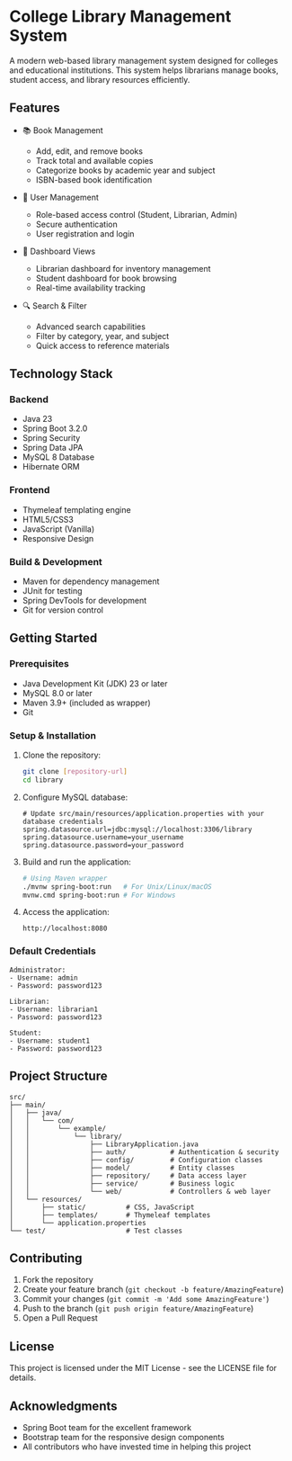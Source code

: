 # College Library Management System

A modern web-based library management system designed for colleges and educational institutions. This system helps librarians manage books, student access, and library resources efficiently.

## Features

- 📚 Book Management
  - Add, edit, and remove books
  - Track total and available copies
  - Categorize books by academic year and subject
  - ISBN-based book identification

- 👥 User Management
  - Role-based access control (Student, Librarian, Admin)
  - Secure authentication
  - User registration and login

- 📱 Dashboard Views
  - Librarian dashboard for inventory management
  - Student dashboard for book browsing
  - Real-time availability tracking

- 🔍 Search & Filter
  - Advanced search capabilities
  - Filter by category, year, and subject
  - Quick access to reference materials

## Technology Stack

### Backend
- Java 23
- Spring Boot 3.2.0
- Spring Security
- Spring Data JPA
- MySQL 8 Database
- Hibernate ORM

### Frontend
- Thymeleaf templating engine
- HTML5/CSS3
- JavaScript (Vanilla)
- Responsive Design

### Build & Development
- Maven for dependency management
- JUnit for testing
- Spring DevTools for development
- Git for version control

## Getting Started

### Prerequisites
- Java Development Kit (JDK) 23 or later
- MySQL 8.0 or later
- Maven 3.9+ (included as wrapper)
- Git

### Setup & Installation

1. Clone the repository:
   ```bash
   git clone [repository-url]
   cd library
   ```

2. Configure MySQL database:
   ```properties
   # Update src/main/resources/application.properties with your database credentials
   spring.datasource.url=jdbc:mysql://localhost:3306/library
   spring.datasource.username=your_username
   spring.datasource.password=your_password
   ```

3. Build and run the application:
   ```bash
   # Using Maven wrapper
   ./mvnw spring-boot:run   # For Unix/Linux/macOS
   mvnw.cmd spring-boot:run # For Windows
   ```

4. Access the application:
   ```
   http://localhost:8080
   ```

### Default Credentials
```
Administrator:
- Username: admin
- Password: password123

Librarian:
- Username: librarian1
- Password: password123

Student:
- Username: student1
- Password: password123
```

## Project Structure

```
src/
├── main/
│   ├── java/
│   │   └── com/
│   │       └── example/
│   │           └── library/
│   │               ├── LibraryApplication.java
│   │               ├── auth/           # Authentication & security
│   │               ├── config/         # Configuration classes
│   │               ├── model/          # Entity classes
│   │               ├── repository/     # Data access layer
│   │               ├── service/        # Business logic
│   │               └── web/            # Controllers & web layer
│   └── resources/
│       ├── static/          # CSS, JavaScript
│       ├── templates/       # Thymeleaf templates
│       └── application.properties
└── test/                    # Test classes
```

## Contributing

1. Fork the repository
2. Create your feature branch (`git checkout -b feature/AmazingFeature`)
3. Commit your changes (`git commit -m 'Add some AmazingFeature'`)
4. Push to the branch (`git push origin feature/AmazingFeature`)
5. Open a Pull Request

## License

This project is licensed under the MIT License - see the LICENSE file for details.

## Acknowledgments

- Spring Boot team for the excellent framework
- Bootstrap team for the responsive design components
- All contributors who have invested time in helping this project